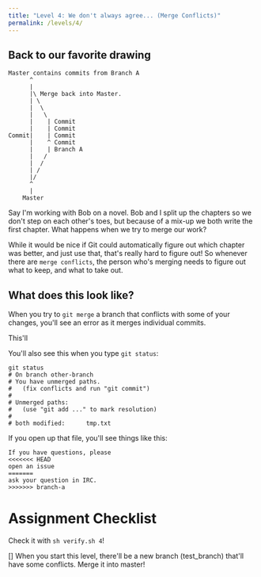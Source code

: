 ```yaml
---
title: "Level 4: We don't always agree... (Merge Conflicts)"
permalink: /levels/4/
---
```


## Back to our favorite drawing

```
Master contains commits from Branch A
      ^
      |
      |\ Merge back into Master.
      | \
      |  \
      |   \
      |    | Commit
      |    | Commit
Commit|    | Commit
      |    ^ Commit
      |    | Branch A
      |   /
      |  /
      | /
      |/
      ^
      |
    Master
```

Say I'm working with Bob on a novel. Bob and I split up the chapters
so we don't step on each other's toes, but because of a mix-up we both
write the first chapter. What happens when we try to merge our work?

While it would be nice if Git could automatically figure out
which chapter was better, and just use that, that's really hard
to figure out! So whenever there are `merge conflicts`, the
person who's merging needs to figure out what to keep, and what
to take out.

## What does this look like?

When you try to `git merge` a branch that conflicts with
some of your changes, you'll see an error as it merges individual
commits.

This'll

You'll also see this when you type `git status`:
``` asdfasdfsd
git status
# On branch other-branch
# You have unmerged paths.
#   (fix conflicts and run "git commit")
#
# Unmerged paths:
#   (use "git add ..." to mark resolution)
#
# both modified:      tmp.txt
```

If you open up that file, you'll see things like this:

```
If you have questions, please
<<<<<<< HEAD
open an issue
=======
ask your question in IRC.
>>>>>>> branch-a
```


# Assignment Checklist
Check it with `sh verify.sh 4`!

[] When you start this level, there'll be a new branch (test_branch) that'll have some conflicts. Merge it into master!